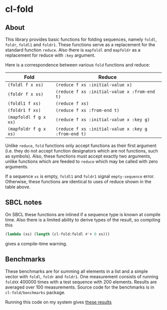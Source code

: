 # cl-fold

## About

This library provides basic functions for folding sequences, namely `foldl`,
`foldr`, `foldl1` and `foldr1`. These functions serve as a replacement for the
standard function `reduce`. Also there is `mapfoldl` and `mapfoldr` as a
replacement for reduce with `:key` argument.

Here is a correspondence between various `fold` functions and reduce:

| Fold   |  Reduce   |
|--------|-----------|
| `(foldl f x xs)` | `(reduce f xs :initial-value x)` |
| `(foldr f x xs)` | `(reduce f xs :initial-value x :from-end t)` |
| `(foldl1 f xs)` | `(reduce f xs)` |
| `(foldr1 f xs)` | `(reduce f xs :from-end t)` |
| `(mapfoldl f g x xs)` | `(reduce f xs :initial-value x :key g)` |
| `(mapfoldr f g x xs)` | `(reduce f xs :initial-value x :key g :from-end t)` |

Unlike `reduce`, `fold` functions only accept functions as their first argument
(i.e. they do not accept function designators which are not functions, such as
symbols). Also, these functions must accept exactly two arguments, unlike
functions which are feeded to `reduce` which may be called with zero arguments.

If a sequence `xs` is empty, `foldl1` and `foldr1` signal `empty-sequence`
error. Otherwise, these functions are identical to uses of reduce shown in the
table above.

## SBCL notes

On SBCL these functions are inlined if a sequence type is known at compile
time. Also there is a limited ability to derive types of the result, so
compiling this

``` lisp
(lambda (xs) (length (cl-fold:foldl #'+ 0 xs)))
```

gives a compile-time warning.

## Benchmarks

These benchmarks are for summing all elements in a list and a simple vector with
`foldl`, `foldr` and `foldr1`. One measurement consists of running `foldXX`
400000 times with a test sequence with 200 elements. Results are averaged over
100 measurements. Source code for the benchmarks is in `cl-fold/benchmarks`
package.

Running this code on my system gives [these results](benchmarks.md)
